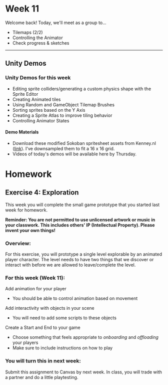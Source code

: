 # Week 11
Welcome back! Today, we'll meet as a group to...
- Tilemaps (2/2)
- Controlling the Animator
- Check progress & sketches
---

## Unity Demos

### Unity Demos for this week

- Editing sprite colliders/generating a custom physics shape with the Sprite Editor
- Creating Animated tiles
- Using Random and GameObject Tilemap Brushes
- Sorting sprites based on the Y Axis
- Creating a Sprite Atlas to improve tiling behavior
- Controlling Animator States


#### Demo Materials
- Download these modified Sokoban spritesheet assets from Kenney.nl ([link](https://drive.google.com/file/d/1-KaWeXpg04G2rbwtdpV0DYItFKjHnmdU/view?usp=sharing)). I've downsampled them to fit a 16 x 16 grid.
- Videos of today's demos will be available here by Thursday. 

# Homework

## Exercise 4: Exploration
This week you will complete the small game prototype that you started last week for homework. 

__Reminder: You are not permitted to use unlicensed artwork or music in your classwork. This includes others' IP (Intellectual Property). Please invent your own things!__

### Overview:
For this exercise, you will prototype a single level explorable by an animated player character. The level needs to have two things that we discover or interact with before we are allowed to leave/complete the level.

### For this week (Week 11):

Add animation for your player
- You should be able to control animation based on movement

Add interactivity with objects in your scene
- You will need to add some scripts to these objects

Create a Start and End to your game
- Choose something that feels appropriate to _onboarding_ and _offloading_ your players
- Make sure to include instructions on how to play


### You will turn this in next week:
Submit this assignment to Canvas by next week. In class, you will trade with a partner and do a little playtesting.
